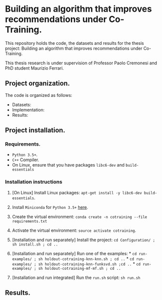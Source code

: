 # Building an algorithm that improves recommendations under Co-Training. #
This repository holds the code, the datasets and results for the thesis project:
Building an algorithm that improves recommendations under Co-Training.

This thesis research is under supervision of Professor Paolo Cremonesi and
PhD student Maurizio Ferrari.

## Project organization. ##
The code is organized as follows:
  - Datasets:
  - Implementation:
  - Results:

## Project installation. ##
### Requirements.
  - `Python 3.5+`.
  - `C++` Compiler.
  - On Linux, ensure that you have packages `libc6-dev` and `build-essentials`

### Installation instructions
  1. [On Linux] Install Linux packages: `apt-get install -y libc6-dev build-essentials`.
  2. Install `Miniconda` for `Python 3.5+` [here](https://conda.io/miniconda.html).
  3. Create the virtual environment: `conda create -n cotraining --file requirements.txt`
  4. Activate the virtual environment: `source activate cotraining`.
  5. [Installation and run separately] Install the project: `cd Configuration/ ; sh install.sh ; cd ..`
  6. [Installation and run separately] Run one of the examples:
    * `cd run-examples/ ; sh holdout-cotraining-knn-knn.sh ; cd ..`
    * `cd run-examples/ ; sh holdout-cotraining-knn-funksvd.sh ;cd ..`
    * `cd run-examples/ ; sh holdout-cotraining-mf-mf.sh ; cd ..`

  7. [Installation and run integrated] Run the `run.sh` script: `sh run.sh`

## Results. ##
